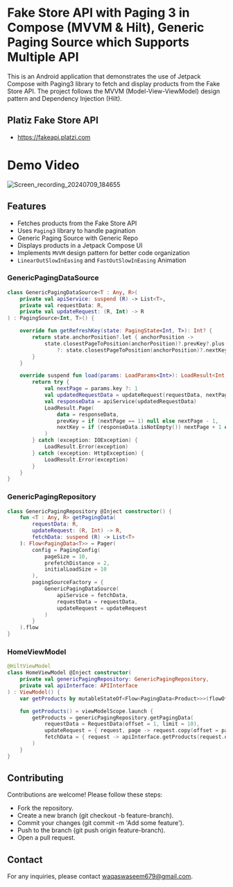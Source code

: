# Fake Store API with Paging 3 in Compose (MVVM & Hilt), Generic Paging Source which Supports Multiple API
This is an Android application that demonstrates the use of Jetpack Compose with Paging3 library to fetch and display products from the Fake Store API. The project follows the MVVM (Model-View-ViewModel) design pattern and Dependency Injection (Hilt).

## Platiz Fake Store API
- https://fakeapi.platzi.com

# Demo Video
![Screen_recording_20240709_184655](https://github.com/waqas028/Fake-Store-API-with-Paging3/assets/96041723/b4b78b02-8e66-4c96-ad2f-9ce5af2b1de0)

## Features
- Fetches products from the Fake Store API
- Uses `Paging3` library to handle pagination
- Generic Paging Source with Generic Repo
- Displays products in a Jetpack Compose UI
- Implements `MVVM` design pattern for better code organization
- `LinearOutSlowInEasing` and `FastOutSlowInEasing` Animation

### GenericPagingDataSource
```kotlin
class GenericPagingDataSource<T : Any, R>(
    private val apiService: suspend (R) -> List<T>,
    private val requestData: R,
    private val updateRequest: (R, Int) -> R
) : PagingSource<Int, T>() {

    override fun getRefreshKey(state: PagingState<Int, T>): Int? {
        return state.anchorPosition?.let { anchorPosition ->
            state.closestPageToPosition(anchorPosition)?.prevKey?.plus(1)
                ?: state.closestPageToPosition(anchorPosition)?.nextKey?.minus(1)
        }
    }

    override suspend fun load(params: LoadParams<Int>): LoadResult<Int, T> {
        return try {
            val nextPage = params.key ?: 1
            val updatedRequestData = updateRequest(requestData, nextPage)
            val responseData = apiService(updatedRequestData)
            LoadResult.Page(
                data = responseData,
                prevKey = if (nextPage == 1) null else nextPage - 1,
                nextKey = if (responseData.isNotEmpty()) nextPage + 1 else null
            )
        } catch (exception: IOException) {
            LoadResult.Error(exception)
        } catch (exception: HttpException) {
            LoadResult.Error(exception)
        }
    }
}
```
### GenericPagingRepository
```kotlin
class GenericPagingRepository @Inject constructor() {
    fun <T : Any, R> getPagingData(
        requestData: R,
        updateRequest: (R, Int) -> R,
        fetchData: suspend (R) -> List<T>
    ): Flow<PagingData<T>> = Pager(
        config = PagingConfig(
            pageSize = 10,
            prefetchDistance = 2,
            initialLoadSize = 10
        ),
        pagingSourceFactory = {
            GenericPagingDataSource(
                apiService = fetchData,
                requestData = requestData,
                updateRequest = updateRequest
            )
        }
    ).flow
}
```

### HomeViewModel
```kotlin
@HiltViewModel
class HomeViewModel @Inject constructor(
    private val genericPagingRepository: GenericPagingRepository,
    private val apiInterface: APIInterface
) : ViewModel() {
    var getProducts by mutableStateOf<Flow<PagingData<Product>>>(flowOf(PagingData.empty()))

    fun getProducts() = viewModelScope.launch {
        getProducts = genericPagingRepository.getPagingData(
            requestData = RequestData(offset = 1, limit = 10),
            updateRequest = { request, page -> request.copy(offset = page) },
            fetchData = { request -> apiInterface.getProducts(request.offset, request.limit) }
        )
    }
}
```

## Contributing

Contributions are welcome! Please follow these steps:

- Fork the repository.
- Create a new branch (git checkout -b feature-branch).
- Commit your changes (git commit -m 'Add some feature').
- Push to the branch (git push origin feature-branch).
- Open a pull request.

## Contact

For any inquiries, please contact waqaswaseem679@gmail.com.

